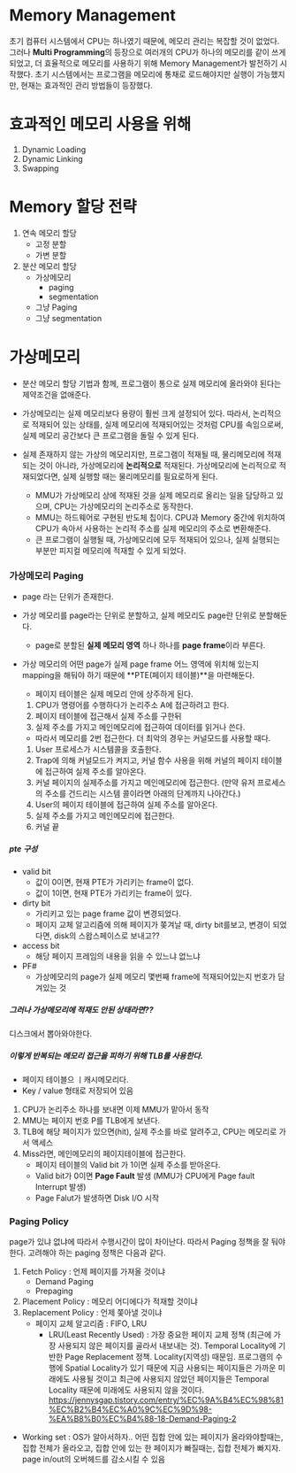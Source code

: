 # Memory Management

초기 컴퓨터 시스템에서 CPU는 하나였기 때문에, 메모리 관리는 복잡할 것이 없었다. 그러나 **Multi Programming**의 등장으로 여러개의 CPU가 하나의 메모리를 같이 쓰게 되었고, 더 효율적으로 메모리를 사용하기 위해 Memory Management가 발전하기 시작했다. 초기 시스템에서는 프로그램을 메모리에 통채로 로드해야지만 실행이 가능했지만, 현재는 효과적인 관리 방법들이 등장했다.

# 효과적인 메모리 사용을 위해

1. Dynamic Loading
2. Dynamic Linking
3. Swapping

# Memory 할당 전략

1. 연속 메모리 할당
   - 고정 분할
   - 가변 분할
2. 분산 메모리 할당
   - 가상메모리
     - paging
     - segmentation
   - 그냥 Paging
   - 그냥 segmentation

# 가상메모리

- 분산 메모리 할당 기법과 함께, 프로그램이 통으로 실제 메모리에 올라와야 된다는 제약조건을 없애준다.
- 가상메모리는 실제 메모리보다 용량이 훨씬 크게 설정되어 있다. 따라서, 논리적으로 적재되어 있는 상태를, 실제 메모리에 적재되어있는 것처럼 CPU를 속임으로써, 실제 메모리 공간보다 큰 프로그램을 돌릴 수 있게 된다.
- 실제 존재하지 않는 가상의 메모리지만, 프로그램이 적재될 때, 물리메모리에 적재되는 것이 아니라, 가상메모리에 **논리적으로** 적재된다. 가상메모리에 논리적으로 적재되었다면, 실제 실행할 때는 물리메모리를 필요로하게 된다.

  - MMU가 가상메모리 상에 적재된 것을 실제 메모리로 올리는 일을 담당하고 있으며, CPU는 가상메모리의 논리주소로 동작한다.
  - MMU는 하드웨어로 구현된 반도체 칩이다. CPU과 Memory 중간에 위치하여 CPU가 속아서 사용하는 논리적 주소를 실제 메모리의 주소로 변환해준다.
  - 큰 프로그램이 실행될 때, 가상메모리에 모두 적재되어 있으나, 실제 실행되는 부분만 피지컬 메모리에 적재할 수 있게 되었다.

### 가상메모리 Paging

- page 라는 단위가 존재한다.
- 가상 메모리를 page라는 단위로 분할하고, 실제 메모리도 page란 단위로 분할해둔다.
  - page로 분할된 **실제 메모리 영역** 하나 하나를 **page frame**이라 부른다.
- 가상 메모리의 어떤 page가 실제 page frame 어느 영역에 위치해 있는지 mapping을 해둬야 하기 때문에 **PTE(페이지 테이블)**을 마련해둔다.

  - 페이지 테이블은 실제 메모리 안에 상주하게 된다.

  1. CPU가 명령어를 수행하다가 논리주소 A에 접근하려고 한다.
  2. 페이지 테이블에 접근해서 실제 주소를 구한뒤
  3. 실제 주소를 가지고 메인메모리에 접근하여 데이터를 읽거나 쓴다.

  - 따라서 메모리를 2번 접근한다. 더 최악의 경우는 커널모드를 사용할 때다.

  1. User 프로세스가 시스템콜을 호출한다.
  2. Trap에 의해 커널모드가 켜지고, 커널 함수 사용을 위해 커널의 페이지 테이블에 접근하여 실제 주소를 알아온다.
  3. 커널 페이지의 실제주소를 가지고 메인메모리에 접근한다. (만약 유저 프로세스의 주소를 건드리는 시스템 콜이라면 아래의 단계까지 나아간다.)
  4. User의 페이지 테이블에 접근하여 실제 주소를 알아온다.
  5. 실제 주소를 가지고 메인메모리에 접근한다.
  6. 커널 끝

##### pte 구성

- valid bit
  - 값이 0이면, 현재 PTE가 가리키는 frame이 없다.
  - 값이 1이면, 현재 PTE가 가리키는 frame이 있다.
- dirty bit
  - 가리키고 있는 page frame 값이 변경되었다.
  - 페이지 교체 알고리즘에 의해 페이지가 쫒겨날 때, dirty bit를보고, 변경이 되었다면, disk의 스왑스페이스로 보내고??
- access bit
  - 해당 페이지 프레임의 내용을 읽을 수 있느냐 없느냐
- PF#
  - 가상메모리의 page가 실제 메모리 몇번째 frame에 적재되어있는지 번호가 담겨있는 것

##### 그러나 가상메모리에 적재도 안된 상태라면??

디스크에서 뽑아와야한다.

##### 이렇게 반복되는 메모리 접근을 피하기 위해 TLB를 사용한다.

- 페이지 테이블으 ㅣ캐시메모리다.
- Key / value 형태로 저장되어 있음

1. CPU가 논리주소 하나를 보내면 이제 MMU가 맡아서 동작
2. MMU는 페이지 번호 P를 TLB에게 보낸다.
3. TLB에 해당 페이지가 있으면(hit), 실제 주소를 바로 알려주고, CPU는 메모리로 가서 액세스
4. Miss라면, 메인메모리의 페이지테이블에 접근한다.
   - 페이지 테이블의 Valid bit 가 1이면 실제 주소를 받아온다.
   - Valid bit가 0이면 **Page Fault** 발생 (MMU가 CPU에게 Page fault Interrupt 발생)
   - Page Falut가 발생하면 Disk I/O 시작

### Paging Policy

page가 있냐 없냐에 따라서 수행시간이 많이 차이난다. 따라서 Paging 정책을 잘 둬야한다. 고려해야 하는 paging 정책은 다음과 같다.

1. Fetch Policy : 언제 페이지를 가져올 것이냐
   - Demand Paging
   - Prepaging
2. Placement Policy : 메모리 어디에다가 적재할 것이냐
3. Replacement Policy : 언제 쫒아낼 것이냐
   - 페이지 교체 알고리즘 : FIFO, LRU
     - LRU(Least Recently Used) : 가장 중요한 페이지 교체 정책 (최근에 가장 사용되지 않은 페이지를 골라서 내보내는 것). Temporal Locality에 기반한 Page Replacement 정책. Locality(지역성) 때문임. 프로그램의 수행에 Spatial Locality가 있기 때문에 지금 사용되는 페이지들은 가까운 미래에도 사용될 것이고 최근에 사용되지 않았던 페이지들은 Temporal Locality 때문에 미래에도 사용되지 않을 것이다. https://jennysgap.tistory.com/entry/%EC%9A%B4%EC%98%81%EC%B2%B4%EC%A0%9C%EC%9D%98-%EA%B8%B0%EC%B4%88-18-Demand-Paging-2

- Working set : OS가 알아서하자.. 어떤 집합 안에 있는 페이지가 올라와야할때는, 집합 전체가 올라오고, 집합 안에 있는 한 페이지가 빠질때는, 집합 전체가 빠지자. page in/out의 오버헤드를 감소시킬 수 있음
